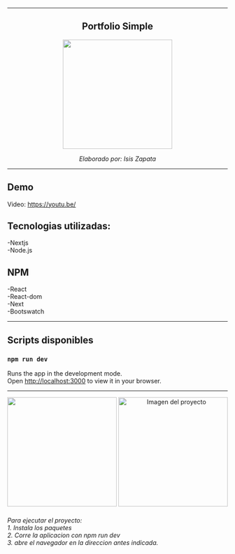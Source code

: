 
---------------------

<div align="center" >

## Portfolio Simple


<img src="https://www.rlogical.com/wp-content/uploads/2021/08/Rlogical-Blog-Images-thumbnail.png" height="250px">

<i>Elaborado por: Isis Zapata</i>
</div>

---------------------
## Demo

Video: https://youtu.be/

## Tecnologias utilizadas: 

-Nextjs
<br>
-Node.js
<br>

## NPM

-React
<br>
-React-dom 
<br>
-Next
<br>
-Bootswatch


---------------


## Scripts disponibles

### `npm run dev`

Runs the app in the development mode.\
Open [http://localhost:3000](http://localhost:3000) to view it in your browser.

---------------

<div align="center" >
<img src="#" height="250px">

<img src="#" height="250px" alt="Imagen del proyecto">

</div>

<h6>Para ejecutar el proyecto:
<br>
1. Instala los paquetes
<br>
2. Corre la aplicacion con npm run dev
<br>
3. abre el navegador en la direccion antes indicada.

